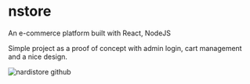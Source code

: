 # nstore
An e-commerce platform built with React, NodeJS 

Simple project as a proof of concept with admin login, cart management and a nice design. 

![nardistore github](https://user-images.githubusercontent.com/9192805/145613523-03bec21b-fb03-45d8-9cd0-01e1205c93fd.jpg)
